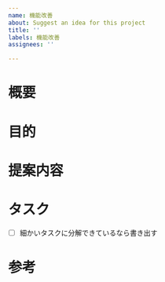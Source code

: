 ```yaml
---
name: 機能改善
about: Suggest an idea for this project
title: ''
labels: 機能改善
assignees: ''

---
```


# 概要

# 目的

# 提案内容

# タスク
- [ ] 細かいタスクに分解できているなら書き出す

# 参考
